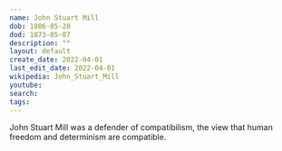 ```yaml
---
name: John Stuart Mill
dob: 1806-05-20
dod: 1873-05-07
description: ""
layout: default
create_date: 2022-04-01
last_edit_date: 2022-04-01
wikipedia: John_Stuart_Mill
youtube: 
search: 
tags:
---
```

John Stuart Mill was a defender of compatibilism, the view that human freedom and determinism are compatible.

